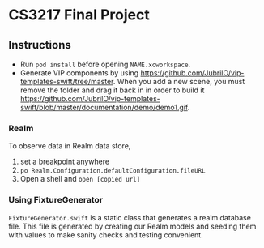 # CS3217 Final Project

## Instructions

* Run `pod install` before opening `NAME.xcworkspace`.
* Generate VIP components by using https://github.com/JubrilO/vip-templates-swift/tree/master. When you add a new scene, you must remove the folder and drag it back in in order to build it https://github.com/JubrilO/vip-templates-swift/blob/master/documentation/demo/demo1.gif.

### Realm
To observe data in Realm data store,

1. set a breakpoint anywhere
2. `po Realm.Configuration.defaultConfiguration.fileURL`
3. Open a shell and `open [copied url]`

### Using FixtureGenerator

`FixtureGenerator.swift` is a static class that generates a realm database file.
This file is generated by creating our Realm models and seeding them with values
to make sanity checks and testing convenient.
